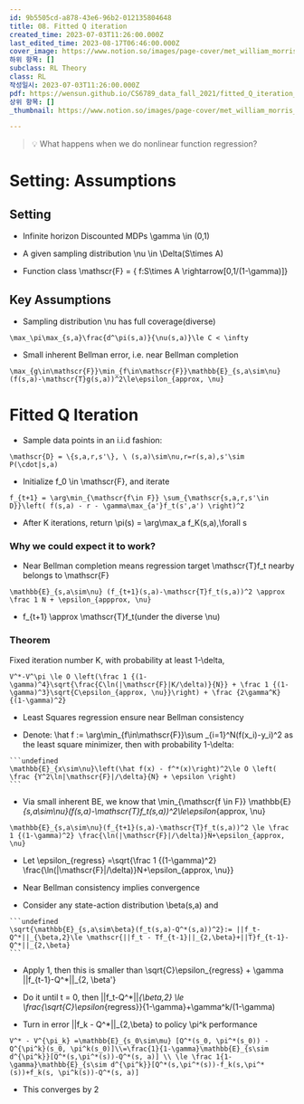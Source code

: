 ```yaml
---
id: 9b5505cd-a878-43e6-96b2-012135804648
title: 08. Fitted Q iteration
created_time: 2023-07-03T11:26:00.000Z
last_edited_time: 2023-08-17T06:46:00.000Z
cover_image: https://www.notion.so/images/page-cover/met_william_morris_1877_willow.jpg
하위 항목: []
subclass: RL Theory
class: RL
작성일시: 2023-07-03T11:26:00.000Z
pdf: https://wensun.github.io/CS6789_data_fall_2021/fitted_Q_iteration_annoated.pdf
상위 항목: []
_thumbnail: https://www.notion.so/images/page-cover/met_william_morris_1877_willow.jpg

---
```


> 💡 What happens when we do nonlinear function regression?

# Setting: Assumptions

## Setting

*   Infinite horizon Discounted MDPs \gamma \in (0,1)

*   A given sampling distribution \nu \in \Delta(S\times A)

*   Function class \mathscr{F} = { f:S\times A \rightarrow\[0,1/(1-\gamma)]}

## Key Assumptions

*   Sampling distribution \nu has full coverage(diverse)

  ```undefined
  \max_\pi\max_{s,a}\frac{d^\pi(s,a)}{\nu(s,a)}\le C < \infty
  ```

*   Small inherent Bellman error, i.e. near Bellman completion

  ```undefined
  \max_{g\in\mathscr{F}}\min_{f\in\mathscr{F}}\mathbb{E}_{s,a\sim\nu}(f(s,a)-\mathscr{T}g(s,a))^2\le\epsilon_{approx, \nu}
  ```

# Fitted Q Iteration

*   Sample data points in an i.i.d fashion:

  ```undefined
  \mathscr{D} = \{s,a,r,s'\}, \ (s,a)\sim\nu,r=r(s,a),s'\sim P(\cdot|s,a)
  ```

*   Initialize f\_0 \in \mathscr{F}, and iterate

  ```undefined
  f_{t+1} = \arg\min_{\mathscr{f\in F}} \sum_{\mathscr{s,a,r,s'\in D}}\left( f(s,a) - r - \gamma\max_{a'}f_t(s',a') \right)^2
  ```

*   After K iterations, return \pi(s) = \arg\max\_a f\_K(s,a),\forall s

### Why we could expect it to work?

*   Near Bellman completion means regression target \mathscr{T}f\_t nearby belongs to \mathscr{F}

  ```undefined
  \mathbb{E}_{s,a\sim\nu} (f_{t+1}(s,a)-\mathscr{T}f_t(s,a))^2 \approx \frac 1 N + \epsilon_{appprox, \nu}
  ```

*   f\_{t+1} \approx \mathscr{T}f\_t(under the diverse \nu)

### Theorem

Fixed iteration number K, with probability at least 1-\delta,

```undefined
V^*-V^\pi \le O \left(\frac 1 {(1-\gamma)^4}\sqrt{\frac{C\ln(|\mathscr{F}|K/\delta)}{N}} + \frac 1 {(1-\gamma)^3}\sqrt{C\epsilon_{approx, \nu}}\right) + \frac {2\gamma^K} {(1-\gamma)^2}
```

*   Least Squares regression ensure near Bellman consistency

  *   Denote: \hat f := \arg\min\_{f\in\mathscr{F}}\sum
    \_{i=1}^N(f(x\_i)-y\_i)^2 as the least square minimizer, then with probability 1-\delta:

    ```undefined
    \mathbb{E}_{x\sim\nu}\left(\hat f(x) - f^*(x)\right)^2\le O \left( \frac {Y^2\ln|\mathscr{F}|/\delta}{N} + \epsilon \right)
    ```

  *   Via small inherent BE, we know that \min\_{\mathscr{f \in F}} \mathbb{E}*{s,a\sim\nu}(f(s,a)-\mathscr{T}f\_t(s,a))^2\le\epsilon*{approx, \nu}

  ```undefined
  \mathbb{E}_{s,a\sim\nu}(f_{t+1}(s,a)-\mathscr{T}f_t(s,a))^2 \le \frac 1 {(1-\gamma)^2} \frac{\ln(|\mathscr{F}|/\delta)}N+\epsilon_{approx, \nu}
  ```

  *   Let \epsilon\_{regress} =\sqrt{\frac 1 {(1-\gamma)^2} \frac{\ln(|\mathscr{F}|/\delta)}N+\epsilon\_{approx, \nu}}

*   Near Bellman consistency implies convergence

  *   Consider any state-action distribution \beta(s,a) and

    ```undefined
    \sqrt{\mathbb{E}_{s,a\sim\beta}(f_t(s,a)-Q^*(s,a))^2}:= ||f_t-Q^*||_{\beta,2}\le \mathscr{||f_t - Tf_{t-1}||_{2,\beta}+||T}f_{t-1}-Q^*||_{2,\beta}
    ```

  *   Apply 1, then this is smaller than \sqrt{C}\epsilon\_{regress} + \gamma ||f\_{t-1}-Q^\*||\_{2, \beta'}

  *   Do it until t = 0, then ||f\_t-Q^\*||*{\beta,2} \le \frac{\sqrt{C}\epsilon*{regress}}{1-\gamma}+\gamma^k/(1-\gamma)

*   Turn in error ||f\_k - Q^\*||\_{2,\beta} to policy \pi^k performance

  ```undefined
  V^* - V^{\pi_k} =\mathbb{E}_{s_0\sim\mu} [Q^*(s_0, \pi^*(s_0)) - Q^{\pi^k}(s_0, \pi^k(s_0)]\\=\frac{1}{1-\gamma}\mathbb{E}_{s\sim d^{\pi^k}}[Q^*(s,\pi^*(s))-Q^*(s, a)] \\ \le \frac 1{1-\gamma}\mathbb{E}_{s\sim d^{\pi^k}}[Q^*(s,\pi^*(s))-f_k(s,\pi^*(s))+f_k(s, \pi^k(s))-Q^*(s, a)] 
  ```

  *   This converges by 2
